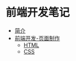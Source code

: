 # 前端开发笔记

* [简介](README.md)
* [前端开发-页面制作](users/index.md)
   * [HTML](users/usemd.md)
   * [CSS](users/case.md)
